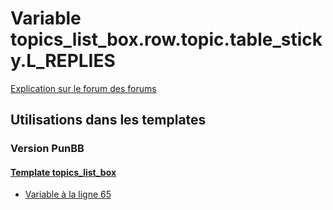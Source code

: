 # Variable topics_list_box.row.topic.table_sticky.L_REPLIES
[Explication sur le forum des forums](http://forum.forumactif.com/t294113-listing-des-variables#topics_list_box.row.topic.table_sticky.L_REPLIES)

## Utilisations dans les templates

### Version PunBB

#### [Template topics_list_box](punbb/topics_list_box.md)
* [Variable à la ligne 65](../punbb/topics_list_box.tpl#L65)